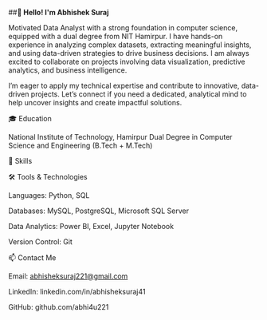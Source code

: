 ##**👋 Hello! I'm Abhishek Suraj**


Motivated Data Analyst with a strong foundation in computer science, equipped with a dual degree from NIT Hamirpur. I have hands-on experience in analyzing complex datasets, extracting meaningful insights, and using data-driven strategies to drive business decisions. I am always excited to collaborate on projects involving data visualization, predictive analytics, and business intelligence.

I’m eager to apply my technical expertise and contribute to innovative, data-driven projects. Let’s connect if you need a dedicated, analytical mind to help uncover insights and create impactful solutions.


🎓 Education

National Institute of Technology, Hamirpur
Dual Degree in Computer Science and Engineering (B.Tech + M.Tech)



🚀 Skills

🛠️ Tools & Technologies

Languages: Python, SQL

Databases: MySQL, PostgreSQL, Microsoft SQL Server

Data Analytics: Power BI, Excel, Jupyter Notebook

Version Control: Git

📫 Contact Me

Email: abhisheksuraj221@gmail.com

LinkedIn: linkedin.com/in/abhisheksuraj41

GitHub: github.com/abhi4u221


